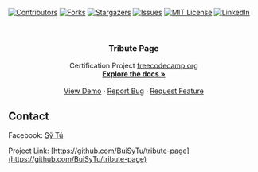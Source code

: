 <a name="readme-top"></a>

[![Contributors][contributors-shield]][contributors-url]
[![Forks][forks-shield]][forks-url]
[![Stargazers][stars-shield]][stars-url]
[![Issues][issues-shield]][issues-url]
[![MIT License][license-shield]][license-url]
[![LinkedIn][linkedin-shield]][linkedin-url]

<!-- PROJECT LOGO -->
<br />
<div align="center">
  <h3 align="center">Tribute Page</h3>

  <p align="center">
    Certification Project <a href="freecodecamp.org">freecodecamp.org</a>
    <br />
    <a href="https://github.com/BuiSyTu/tribute-page"><strong>Explore the docs »</strong></a>
    <br />
    <br />
    <a href="https://BuiSyTu.github.io/tribute-page">View Demo</a>
    ·
    <a href="https://github.com/BuiSyTu/tribute-page/issues">Report Bug</a>
    ·
    <a href="https://github.com/BuiSyTu/tribute-page/issues">Request Feature</a>
  </p>
</div>

<!-- CONTACT -->
## Contact

Facebook: [Sỹ Tú](https://www.facebook.com/tu.bui.14473)

Project Link: [https://github.com/BuiSyTu/tribute-page](https://github.com/BuiSyTu/tribute-page)

<!-- MARKDOWN LINKS & IMAGES -->
<!-- https://www.markdownguide.org/basic-syntax/#reference-style-links -->
[contributors-shield]: https://img.shields.io/github/contributors/BuiSyTu/tribute-page.svg?style=for-the-badge
[contributors-url]: https://github.com/BuiSyTu/tribute-page/graphs/contributors
[forks-shield]: https://img.shields.io/github/forks/BuiSyTu/tribute-page.svg?style=for-the-badge
[forks-url]: https://github.com/BuiSyTu/tribute-page/network/members
[stars-shield]: https://img.shields.io/github/stars/BuiSyTu/tribute-page.svg?style=for-the-badge
[stars-url]: https://github.com/BuiSyTu/tribute-page/stargazers
[issues-shield]: https://img.shields.io/github/issues/BuiSyTu/tribute-page.svg?style=for-the-badge
[issues-url]: https://github.com/BuiSyTu/tribute-page/issues
[license-shield]: https://img.shields.io/github/license/BuiSyTu/tribute-page.svg?style=for-the-badge
[license-url]: https://github.com/BuiSyTu/tribute-page/blob/master/LICENSE.txt
[linkedin-shield]: https://img.shields.io/badge/-LinkedIn-black.svg?style=for-the-badge&logo=linkedin&colorB=555
[linkedin-url]: https://www.linkedin.com/in/tu-bui-8956321b5/
[product-screenshot]: images/screenshot.png
